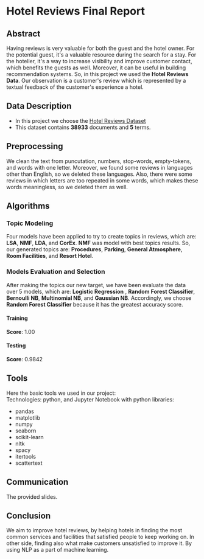 # Hotel Reviews Final Report


## Abstract 
Having reviews is very valuable for both the guest and the hotel owner. For the potential guest, it's a valuable resource during the search for a stay. For the hotelier, it's a way to increase visibility and improve customer contact, which benefits the guests as well. Moreover, it can be useful in building recommendation systems. 
So, in this project we used the **Hotel Reviews Data**. Our observation is a customer's review which is represented by a textual feedback of the customer's experience a hotel.

## Data Description 

- In this project we choose the [Hotel Reviews Dataset](https://github.com/RaihanAk/Hotel-Review-Sentiment-Analysis_MachineLearning)
- This dataset contains **38933** documents and **5** terms.<br/>


## Preprocessing 
We clean the text from puncutation, numbers, stop-words, empty-tokens, and words with one letter. Moreover, we found some reviews in languages other
than English, so we deleted these languages. Also, there were some reviews in which letters are too repeated in some words, which makes these words meaningless, so we deleted them as well.


## Algorithms
### Topic Modeling
Four models have been applied to try to create topics in reviews, which are: **LSA**, **NMF**, **LDA**, and **CorEx**. **NMF** was model with best topics results. 
So, our generated topics are: **Procedures**, **Parking**, **General Atmosphere**, **Room Facilities**, and **Resort Hotel**.


### Models Evaluation and Selection 
After making the topics our new target, we have been evaluate the data over 5 models, which are: __Logistic Regression__ , __Random Forest Classifier__, __Bernoulli NB__, __Multinomial NB__, 
and __Gaussian NB__.
Accordingly, we choose __Random Forest Classifier__ because it has the greatest accuracy score. 

#### Training
__Score__: 1.00<br/>

#### Testing
__Score__:  0.9842<br/>

## Tools
Here the basic tools we used in our project: <br/>
Technologies: python, and Jupyter Notebook with python libraries:

- pandas
- matplotlib
- numpy
- seaborn
- scikit-learn
- nltk
- spacy
- itertools
- scattertext

## Communication 
The provided slides.

## Conclusion 
We aim to improve hotel reviews, by helping hotels in finding the most common services and facilities that satisfied people to keep working on. In other side, finding also what make 
customers unsatisfied to improve it. By using NLP as a part of machine learning.
